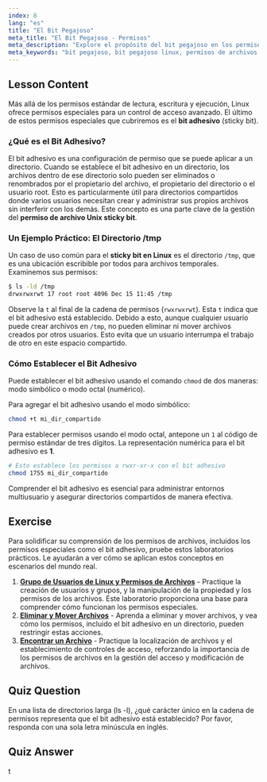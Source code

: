 ```yaml
---
index: 8
lang: "es"
title: "El Bit Pegajoso"
meta_title: "El Bit Pegajoso - Permisos"
meta_description: "Explore el propósito del bit pegajoso en los permisos de archivos de Linux y Unix. Aprenda cómo el bit pegajoso protege archivos en directorios compartidos como /tmp y cómo configurarlo usando chmod."
meta_keywords: "bit pegajoso, bit pegajoso linux, permisos de archivos unix bit pegajoso, chmod +t, directorio /tmp, permisos de archivos, seguridad linux"
---
```


## Lesson Content

Más allá de los permisos estándar de lectura, escritura y ejecución, Linux ofrece permisos especiales para un control de acceso avanzado. El último de estos permisos especiales que cubriremos es el **bit adhesivo** (sticky bit).

### ¿Qué es el Bit Adhesivo?

El bit adhesivo es una configuración de permiso que se puede aplicar a un directorio. Cuando se establece el bit adhesivo en un directorio, los archivos dentro de ese directorio solo pueden ser eliminados o renombrados por el propietario del archivo, el propietario del directorio o el usuario root. Esto es particularmente útil para directorios compartidos donde varios usuarios necesitan crear y administrar sus propios archivos sin interferir con los demás. Este concepto es una parte clave de la gestión del **permiso de archivo Unix sticky bit**.

### Un Ejemplo Práctico: El Directorio /tmp

Un caso de uso común para el **sticky bit en Linux** es el directorio `/tmp`, que es una ubicación escribible por todos para archivos temporales. Examinemos sus permisos:

```bash
$ ls -ld /tmp
drwxrwxrwt 17 root root 4096 Dec 15 11:45 /tmp
```

Observe la `t` al final de la cadena de permisos (`rwxrwxrwt`). Esta `t` indica que el bit adhesivo está establecido. Debido a esto, aunque cualquier usuario puede crear archivos en `/tmp`, no pueden eliminar ni mover archivos creados por otros usuarios. Esto evita que un usuario interrumpa el trabajo de otro en este espacio compartido.

### Cómo Establecer el Bit Adhesivo

Puede establecer el bit adhesivo usando el comando `chmod` de dos maneras: modo simbólico o modo octal (numérico).

Para agregar el bit adhesivo usando el modo simbólico:

```bash
chmod +t mi_dir_compartido
```

Para establecer permisos usando el modo octal, antepone un `1` al código de permiso estándar de tres dígitos. La representación numérica para el bit adhesivo es **1**.

```bash
# Esto establece los permisos a rwxr-xr-x con el bit adhesivo
chmod 1755 mi_dir_compartido
```

Comprender el bit adhesivo es esencial para administrar entornos multiusuario y asegurar directorios compartidos de manera efectiva.

## Exercise

Para solidificar su comprensión de los permisos de archivos, incluidos los permisos especiales como el bit adhesivo, pruebe estos laboratorios prácticos. Le ayudarán a ver cómo se aplican estos conceptos en escenarios del mundo real.

1. **[Grupo de Usuarios de Linux y Permisos de Archivos](https://labex.io/es/labs/linux-linux-user-group-and-file-permissions-18002)** - Practique la creación de usuarios y grupos, y la manipulación de la propiedad y los permisos de los archivos. Este laboratorio proporciona una base para comprender cómo funcionan los permisos especiales.
2. **[Eliminar y Mover Archivos](https://labex.io/es/labs/linux-delete-and-move-files-7777)** - Aprenda a eliminar y mover archivos, y vea cómo los permisos, incluido el bit adhesivo en un directorio, pueden restringir estas acciones.
3. **[Encontrar un Archivo](https://labex.io/es/labs/linux-find-a-file-17993)** - Practique la localización de archivos y el establecimiento de controles de acceso, reforzando la importancia de los permisos de archivos en la gestión del acceso y modificación de archivos.

## Quiz Question

En una lista de directorios larga (ls -l), ¿qué carácter único en la cadena de permisos representa que el bit adhesivo está establecido? Por favor, responda con una sola letra minúscula en inglés.

## Quiz Answer

t
